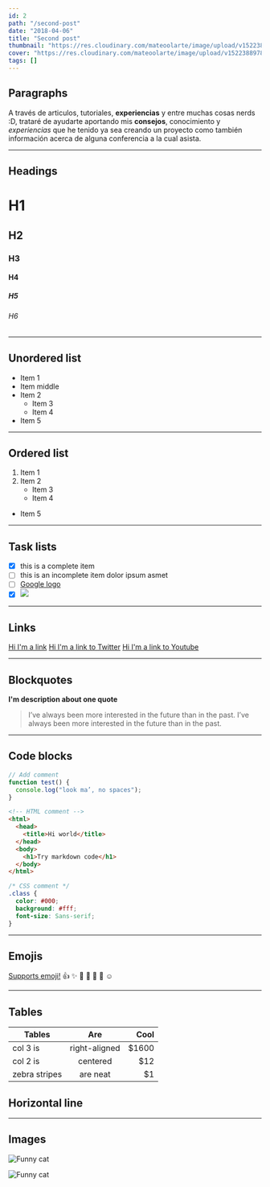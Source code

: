 ```yaml
---
id: 2
path: "/second-post"
date: "2018-04-06"
title: "Second post"
thumbnail: "https://res.cloudinary.com/mateoolarte/image/upload/v1522387717/personal_website/projects/ecoactua/thumbnail-ecoactua.jpg"
cover: "https://res.cloudinary.com/mateoolarte/image/upload/v1522388978/personal_website/projects/ecoactua/hero-ecoactua.jpg"
tags: []
---
```

## Paragraphs

A través de articulos, tutoriales, **experiencias** y entre muchas cosas nerds :D, trataré de ayudarte aportando mis **consejos**, conocimiento y _experiencias_ que he tenido ya sea creando un proyecto como también información acerca de alguna conferencia a la cual asista.

---
## Headings

# H1

## H2

### H3

#### H4

##### H5

###### H6

---

## Unordered list

* Item 1
* Item middle
* Item 2
  * Item 3
  * Item 4
* Item 5

---

## Ordered list

1. Item 1
2. Item 2
    * Item 3
    * Item 4
* Item 5

---

## Task lists

* [x] this is a complete item
* [ ] this is an incomplete item dolor ipsum asmet
* [ ] [Google logo](https://www.google.com/logo.png)
* [x] ![](https://picsum.photos/30?random)

---

## Links
[Hi I'm a link](https://mateoolarte.com)
[Hi I'm a link to Twitter](https://mobile.twitter.com)
[Hi I'm a link to Youtube](https://youtube.com)

---

## Blockquotes
**I'm description about one quote**

> I’ve always been more interested
> in the future than in the past.
> I’ve always been more interested in the future than in the past.

---

## Code blocks

```javascript
// Add comment
function test() {
  console.log("look ma’, no spaces");
}
```

```html
<!-- HTML comment -->
<html>
  <head>
    <title>Hi world</title>
  </head>
  <body>
    <h1>Try markdown code</h1>
  </body>
</html>
```

```css
/* CSS comment */
.class {
  color: #000;
  background: #fff;
  font-size: Sans-serif;
}
```

---

## Emojis

[Supports emoji!](https://www.webpagefx.com/tools/emoji-cheat-sheet/)
:thumbsup: :sparkles: :camel: :tada:
:rocket: :metal: :relaxed:

---

## Tables

| Tables        | Are           | Cool  |
| ------------- |:-------------:| -----:|
| col 3 is      | right-aligned | $1600 |
| col 2 is      | centered      |   $12 |
| zebra stripes | are neat      |    $1 |

## Horizontal line
---

## Images
![Funny cat](https://res.cloudinary.com/mateoolarte/image/upload/v1522387717/personal_website/projects/ecoactua/thumbnail-ecoactua.jpg)

![Funny cat](https://res.cloudinary.com/mateoolarte/image/upload/v1522388978/personal_website/projects/ecoactua/hero-ecoactua.jpg)